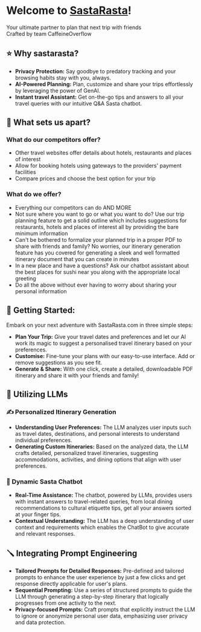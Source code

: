 # Welcome to [SastaRasta](https://sastarasta.pages.dev/)! 
Your ultimate partner to plan that next trip with friends  
Crafted by team CaffeineOverflow

## :star: Why sastarasta?
- **Privacy Protection:** Say goodbye to predatory tracking and your browsing habits stay with you, always.
- **AI-Powered Planning:** Plan, customize and share your trips effortlessly by leveraging the power of GenAI.
- **Instant travel Assistant:** Get on-the-go tips and answers to all your travel queries with our intuitive Q&A Sasta chatbot.

## :hammer: What sets us apart?

### What do our competitors offer?
- Other travel websites offer details about hotels, restaurants and places of interest
- Allow for booking hotels using gateways to the providers' payment facilities
- Compare prices and choose the best option for your trip

### What do we offer?
- Everything our competitors can do AND MORE
- Not sure where you want to go or what you want to do? Use our trip planning feature to get a solid outline which includes suggestions for restaurants, hotels and places of interest all by providing the bare minimum information
- Can't be bothered to formalize your planned trip in a proper PDF to share with friends and family? No worries, our itinerary generation feature has you covered for generating a sleek and well formatted itinerary document that you can create in minutes
- In a new place and have a questions? Ask our chatbot assistant about the best places for sushi near you along with the appropriate local greeting
- Do all the above without ever having to worry about sharing your personal information

## 🚀 Getting Started:

Embark on your next adventure with SastaRasta.com in three simple steps: 

- **Plan Your Trip:** Give your travel dates and preferences and let our AI work its magic to suggest a personalised travel itinerary based on your preferences.
- **Customise:** Fine-tune your plans with our easy-to-use interface. Add or remove suggestions as you see fit. 
- **Generate & Share:** With one click, create a detailed, downloadable PDF itinerary and share it with your friends and family!


## 🧠 Utilizing LLMs

### ✍️ Personalized Itinerary Generation
- **Understanding User Preferences:** The LLM analyzes user inputs such as travel dates, destinations, and personal interests to understand individual preferences.
- **Generating Custom Itineraries:** Based on the analyzed data, the LLM crafts detailed, personalized travel itineraries, suggesting accommodations, activities, and dining options that align with user preferences.

### 🤑 Dynamic Sasta Chatbot
- **Real-Time Assistance:** The chatbot, powered by LLMs, provides users with instant answers to travel-related queries, from local dining recommendations to cultural etiquette tips, get all your answers sorted at your finger tips.
- **Contextual Understanding:** The LLM has a deep understanding of user context and requirements which enables the ChatBot to give accurate and relevant responses.


## 🪛 Integrating Prompt Engineering

- **Tailored Prompts for Detailed Responses:** Pre-defined and tailored prompts to enhance the user experience by just a few clicks and get response directly applicable for user's plans.
- **Sequential Prompting:** Use a series of structured prompts to guide the LLM through generating a step-by-step itinerary that logically progresses from one activity to the next.
- **Privacy-focused Prompts:** Craft prompts that explicitly instruct the LLM to ignore or anonymize personal user data, emphasizing user privacy and data protection.
